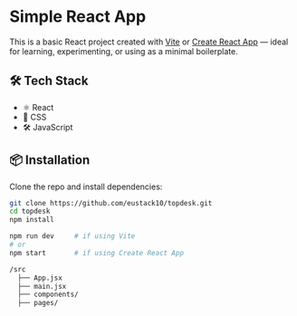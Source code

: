 # Simple React App

This is a basic React project created with [Vite](https://vitejs.dev/) or [Create React App](https://create-react-app.dev/) — ideal for learning, experimenting, or using as a minimal boilerplate.

## 🛠️ Tech Stack

- ⚛️ React
- 💅 CSS
- 🛠️ JavaScript

## 📦 Installation

Clone the repo and install dependencies:

```bash
git clone https://github.com/eustack10/topdesk.git
cd topdesk
npm install

npm run dev     # if using Vite
# or
npm start       # if using Create React App

/src
  ├── App.jsx
  ├── main.jsx
  ├── components/
  ├── pages/
